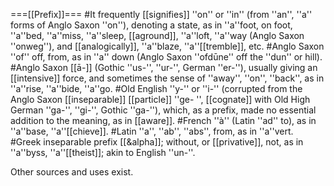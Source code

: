 ===[[Prefix]]===
#It frequently [[signifies]] ''on'' or ''in'' (from ''an'', ''a'' forms of Anglo Saxon ''on''), denoting a state, as in ''a''foot, on foot, ''a''bed, ''a''miss, ''a''sleep, [[aground]], ''a''loft, ''a''way (Anglo Saxon ''onweg''), and [[analogically]], ''a''blaze, ''a''[[tremble]], etc. 
#Anglo Saxon ''of'' off, from, as in ''a'' down (Anglo Saxon ''ofd&#363;ne'' off the ''dun'' or hill). 
#Anglo Saxon [[&#257;-]] (Gothic ''us-'', ''ur-'', German ''er-''), usually giving an [[intensive]] force, and sometimes the sense of ''away'', ''on'', ''back'', as in ''a''rise, ''a''bide, ''a''go. 
#Old English ''y-'' or ''i-'' (corrupted from the Anglo Saxon [[inseparable]] [[particle]] ''ge- '', [[cognate]] with Old High German ''ga-'', ''gi-'', Gothic ''ga-''), which, as a prefix, made no essential addition to the meaning, as in [[aware]]. 
#French ''&agrave;'' (Latin ''ad'' to), as in ''a''base, ''a''[[chieve]]. 
#Latin ''a'', ''ab'', ''abs'', from, as in ''a''vert. 
#Greek inseparable prefix [[&alpha]]; without, or [[privative]], not, as in ''a''byss, ''a''[[theist]]; akin to English ''un-''.

Other sources and uses exist.